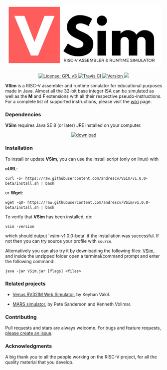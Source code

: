 <p align="center">
  <img src="./assets/logo.png" alt="VSim" width="500">
  <br><br>
  <a href="https://github.com/andrescv/VSim/blob/master/LICENSE">
    <img src="https://img.shields.io/badge/License-GPL%20v3-blue.svg" alt="License: GPL v3">
  </a>
  <a href="https://travis-ci.org/andrescv/VSim">
    <img src="https://api.travis-ci.org/andrescv/VSim.svg?branch=master" alt="Travis CI">
  </a>
  <a href="https://github.com/andrescv/VSim/releases">
    <img src="https://img.shields.io/github/release/andrescv/VSim/all.svg" alt="Version">
  </a>
  <img src="https://img.shields.io/github/downloads/andrescv/VSim/total.svg">
</p>

**VSim** is a RISC-V assembler and runtime simulator for educational purposes made in Java. Almost all the 32-bit base integer ISA can be simulated as well as the **M** and **F** extensions with all their respective pseudo-instructions. For a complete list of supported instructions, please visit the [wiki](https://github.com/andrescv/VSim/wiki) page.

### Dependencies

**VSim** requires Java SE 8 (or later) JRE installed on your computer.

<p align="center">
  <a href="http://www.oracle.com/technetwork/java/javase/downloads/index.html">
  <img src="https://raw.githubusercontent.com/andrescv/VSim/master/assets/download.png" alt="download">
  </a>
</p>

### Installation

To install or update **VSim**, you can use the install script (only on linux) with

**cURL**:

```shell
curl -o- https://raw.githubusercontent.com/andrescv/VSim/v1.0.0-beta/install.sh | bash
```
or **Wget**:

```shell
wget -qO- https://raw.githubusercontent.com/andrescv/VSim/v1.0.0-beta/install.sh | bash
```

To verify that **VSim** has been installed, do:

```shell
vsim -version
```

which should output 'vsim-v1.0.0-beta' if the installation was successful. If not then you can try source your profile with `source`.


Alternatively you can also try it by downloading the following files: [VSim](https://github.com/andrescv/VSim/releases/download/v1.0.0-beta/vsim-v1.0.0-beta.zip), and inside the unzipped folder open a terminal/command prompt and enter the following command:

```shell
java -jar VSim.jar [flags] <files>
```

### Related projects

* [Venus RV32IM Web Simulator](http://www.kvakil.me/venus/), by Keyhan Vakil.

* [MARS simulator](http://courses.missouristate.edu/KenVollmar/mars/), by Pete Sanderson and Kenneth Vollmar.

### Contributing

Pull requests and stars are always welcome. For bugs and feature requests, [please create an issue](https://github.com/andrescv/VSim/issues/new).

### Acknowledgments

A big thank you to all the people working on the RISC-V project, for all the quality material that you develop.
